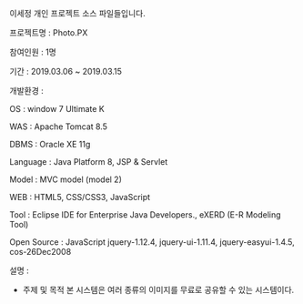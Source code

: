 이세정 개인 프로젝트 소스 파일들입니다.

프로젝트명 : Photo.PX

참여인원 : 1명

기간 : 2019.03.06 ~ 2019.03.15

개발환경 : 

OS : window 7 Ultimate K

WAS : Apache Tomcat 8.5

DBMS : Oracle XE 11g

Language : Java Platform 8, JSP & Servlet 

Model : MVC model (model 2)

WEB : HTML5, CSS/CSS3, JavaScript

Tool : Eclipse IDE for Enterprise Java Developers., eXERD (E-R Modeling Tool)

Open Source : JavaScript jquery-1.12.4,   jquery-ui-1.11.4,   jquery-easyui-1.4.5, cos-26Dec2008


설명 : 

- 주제 및 목적
본 시스템은 여러 종류의 이미지를 무료로 공유할 수 있는 시스템이다.

